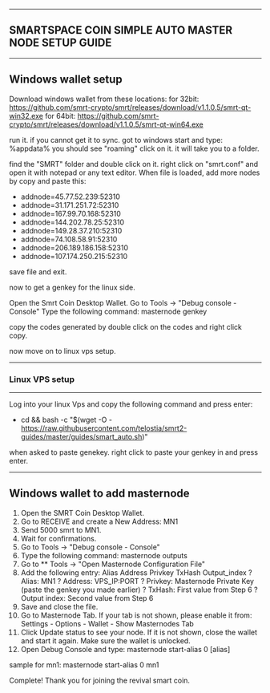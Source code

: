 ----------------------------------------------------
SMARTSPACE COIN SIMPLE AUTO MASTER NODE SETUP GUIDE 
----------------------------------------------------

-----------------------------
Windows wallet setup
-----------------------------

Download windows wallet from these locations:
for 32bit: 
https://github.com/smrt-crypto/smrt/releases/download/v1.1.0.5/smrt-qt-win32.exe
for 64bit: 
https://github.com/smrt-crypto/smrt/releases/download/v1.1.0.5/smrt-qt-win64.exe

run it. if you cannot get it to sync. got to windows start and type:
%appdata% 
you should see "roaming" click on it. it will take you to a folder.

find the "SMRT" folder and double click on it.
right click on "smrt.conf" and open it with notepad or any text editor.
When file is loaded, add more nodes by copy and paste this:

* addnode=45.77.52.239:52310
* addnode=31.171.251.72:52310
* addnode=167.99.70.168:52310
* addnode=144.202.78.25:52310
* addnode=149.28.37.210:52310
* addnode=74.108.58.91:52310
* addnode=206.189.186.158:52310
* addnode=107.174.250.215:52310

save file and exit.

now to get a genkey for the linux side.

Open the Smrt Coin Desktop Wallet. 
Go to Tools -> "Debug console - Console" 
Type the following command: masternode genkey

copy the codes generated by double click on the codes and right click copy.

now move on to linux vps setup.

-----------------------
### Linux VPS setup
----------------------
Log into your linux Vps and copy the following command and press enter:


* cd && bash -c "$(wget -O - https://raw.githubusercontent.com/telostia/smrt2-guides/master/guides/smart_auto.sh)"

when asked to paste genekey. right click to paste your genkey in and press enter.



---------------------------------
Windows wallet to add masternode 
---------------------------------

1.   Open the SMRT Coin Desktop Wallet. 
2.   Go to RECEIVE and create a New Address: MN1 
3.   Send 5000 smrt to MN1. 
4.   Wait for confirmations. 
5.   Go to Tools -> "Debug console - Console" 
6.   Type the following command: masternode outputs 
7.   Go to ** Tools -> "Open Masternode Configuration File" 
8.   Add the following entry: 
Alias Address Privkey TxHash Output_index 
?  Alias: MN1 
?  Address: VPS_IP:PORT 
?  Privkey: Masternode Private Key (paste the genkey you made earlier)
?  TxHash: First value from Step 6 
?  Output index: Second value from Step 6 
9.   Save and close the file. 
10.   Go to Masternode Tab. If your tab is not shown, please enable it 
from: Settings - Options - Wallet - Show Masternodes Tab 
11.   Click Update status to see your node. If it is not shown, close the wallet and 
start it again. Make sure the wallet is unlocked. 
12.   Open Debug Console and type: 
masternode start-alias 0 [alias] 

sample for mn1:
masternode start-alias 0 mn1

Complete! Thank you for joining the revival smart coin.

 
